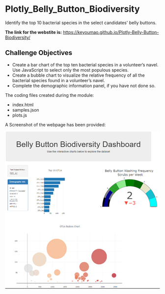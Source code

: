# Plotly_Belly_Button_Biodiversity

Identify the top 10 bacterial species in the select candidates' belly buttons.

**The link for the webstite is:**
https://keyoumao.github.io/Plotly-Belly-Button-Biodiversity/

## Challenge Objectives

- Create a bar chart of the top ten bacterial species in a volunteer’s navel. Use JavaScript to select only the most populous species.
- Create a bubble chart to visualize the relative frequency of all the bacterial species found in a volunteer’s navel.
- Complete the demographic information panel, if you have not done so.

The coding files created during the module:

- index.html
- samples.json
- plots.js

A Screenshot of the webpage has been provided:

![alt text](https://github.com/keyoumao/Plotly-Belly-Button-Biodiversity/blob/master/Capture.PNG)
